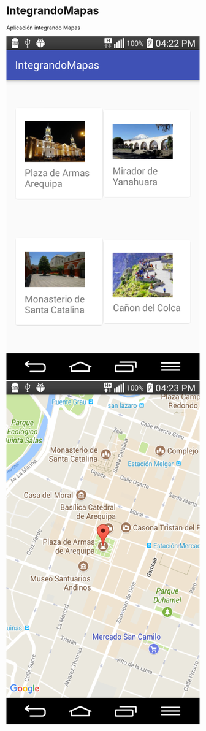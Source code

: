 # IntegrandoMapas

Aplicación integrando Mapas

![Capture1](https://github.com/echaizg/IntegrandoMapas/blob/master/CAPTURAS/capture1.png "Capture1")
![Capture2](https://github.com/echaizg/IntegrandoMapas/blob/master/CAPTURAS/capture2.png "Capture2")
